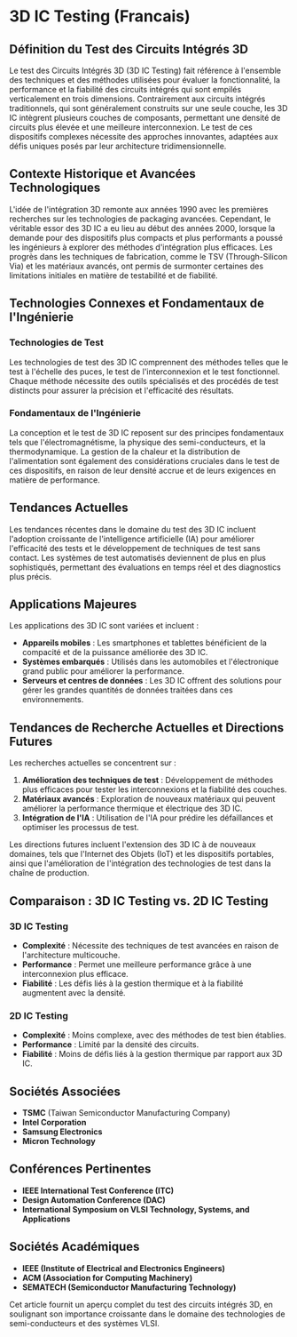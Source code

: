 # 3D IC Testing (Francais)

## Définition du Test des Circuits Intégrés 3D

Le test des Circuits Intégrés 3D (3D IC Testing) fait référence à l'ensemble des techniques et des méthodes utilisées pour évaluer la fonctionnalité, la performance et la fiabilité des circuits intégrés qui sont empilés verticalement en trois dimensions. Contrairement aux circuits intégrés traditionnels, qui sont généralement construits sur une seule couche, les 3D IC intègrent plusieurs couches de composants, permettant une densité de circuits plus élevée et une meilleure interconnexion. Le test de ces dispositifs complexes nécessite des approches innovantes, adaptées aux défis uniques posés par leur architecture tridimensionnelle.

## Contexte Historique et Avancées Technologiques

L'idée de l'intégration 3D remonte aux années 1990 avec les premières recherches sur les technologies de packaging avancées. Cependant, le véritable essor des 3D IC a eu lieu au début des années 2000, lorsque la demande pour des dispositifs plus compacts et plus performants a poussé les ingénieurs à explorer des méthodes d'intégration plus efficaces. Les progrès dans les techniques de fabrication, comme le TSV (Through-Silicon Via) et les matériaux avancés, ont permis de surmonter certaines des limitations initiales en matière de testabilité et de fiabilité.

## Technologies Connexes et Fondamentaux de l'Ingénierie

### Technologies de Test

Les technologies de test des 3D IC comprennent des méthodes telles que le test à l'échelle des puces, le test de l'interconnexion et le test fonctionnel. Chaque méthode nécessite des outils spécialisés et des procédés de test distincts pour assurer la précision et l'efficacité des résultats.

### Fondamentaux de l'Ingénierie

La conception et le test de 3D IC reposent sur des principes fondamentaux tels que l'électromagnétisme, la physique des semi-conducteurs, et la thermodynamique. La gestion de la chaleur et la distribution de l'alimentation sont également des considérations cruciales dans le test de ces dispositifs, en raison de leur densité accrue et de leurs exigences en matière de performance.

## Tendances Actuelles

Les tendances récentes dans le domaine du test des 3D IC incluent l'adoption croissante de l'intelligence artificielle (IA) pour améliorer l'efficacité des tests et le développement de techniques de test sans contact. Les systèmes de test automatisés deviennent de plus en plus sophistiqués, permettant des évaluations en temps réel et des diagnostics plus précis.

## Applications Majeures

Les applications des 3D IC sont variées et incluent :

- **Appareils mobiles** : Les smartphones et tablettes bénéficient de la compacité et de la puissance améliorée des 3D IC.
- **Systèmes embarqués** : Utilisés dans les automobiles et l'électronique grand public pour améliorer la performance.
- **Serveurs et centres de données** : Les 3D IC offrent des solutions pour gérer les grandes quantités de données traitées dans ces environnements.

## Tendances de Recherche Actuelles et Directions Futures

Les recherches actuelles se concentrent sur :

1. **Amélioration des techniques de test** : Développement de méthodes plus efficaces pour tester les interconnexions et la fiabilité des couches.
2. **Matériaux avancés** : Exploration de nouveaux matériaux qui peuvent améliorer la performance thermique et électrique des 3D IC.
3. **Intégration de l'IA** : Utilisation de l'IA pour prédire les défaillances et optimiser les processus de test.

Les directions futures incluent l'extension des 3D IC à de nouveaux domaines, tels que l'Internet des Objets (IoT) et les dispositifs portables, ainsi que l'amélioration de l'intégration des technologies de test dans la chaîne de production.

## Comparaison : 3D IC Testing vs. 2D IC Testing

### 3D IC Testing

- **Complexité** : Nécessite des techniques de test avancées en raison de l'architecture multicouche.
- **Performance** : Permet une meilleure performance grâce à une interconnexion plus efficace.
- **Fiabilité** : Les défis liés à la gestion thermique et à la fiabilité augmentent avec la densité.

### 2D IC Testing

- **Complexité** : Moins complexe, avec des méthodes de test bien établies.
- **Performance** : Limité par la densité des circuits.
- **Fiabilité** : Moins de défis liés à la gestion thermique par rapport aux 3D IC.

## Sociétés Associées

- **TSMC** (Taiwan Semiconductor Manufacturing Company)
- **Intel Corporation**
- **Samsung Electronics**
- **Micron Technology**

## Conférences Pertinentes

- **IEEE International Test Conference (ITC)**
- **Design Automation Conference (DAC)**
- **International Symposium on VLSI Technology, Systems, and Applications**

## Sociétés Académiques

- **IEEE (Institute of Electrical and Electronics Engineers)**
- **ACM (Association for Computing Machinery)**
- **SEMATECH (Semiconductor Manufacturing Technology)**

Cet article fournit un aperçu complet du test des circuits intégrés 3D, en soulignant son importance croissante dans le domaine des technologies de semi-conducteurs et des systèmes VLSI.
